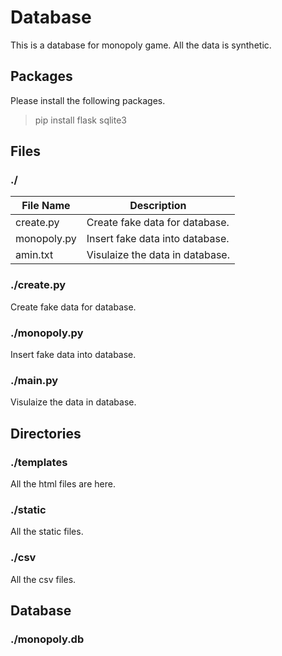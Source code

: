 # Database
This is a database for monopoly game. All the data is synthetic.

## Packages
Please install the following packages.

>pip install flask sqlite3

## Files
### ./

| File Name                                  | Description                                                   |
| ------------------------------------------ | --------------------------------------------------------------|
| create.py                                  | Create fake data for database.                                |
| monopoly.py                                | Insert fake data into database.                               |
| amin.txt                                   | Visulaize the data in database.                               |
### ./create.py
Create fake data for database.
  
###  ./monopoly.py
Insert fake data into database.
  
### ./main.py
Visulaize the data in database.

## Directories
### ./templates
All the html files are here.
### ./static
All the static files.
### ./csv
All the csv files.

## Database
### ./monopoly.db
